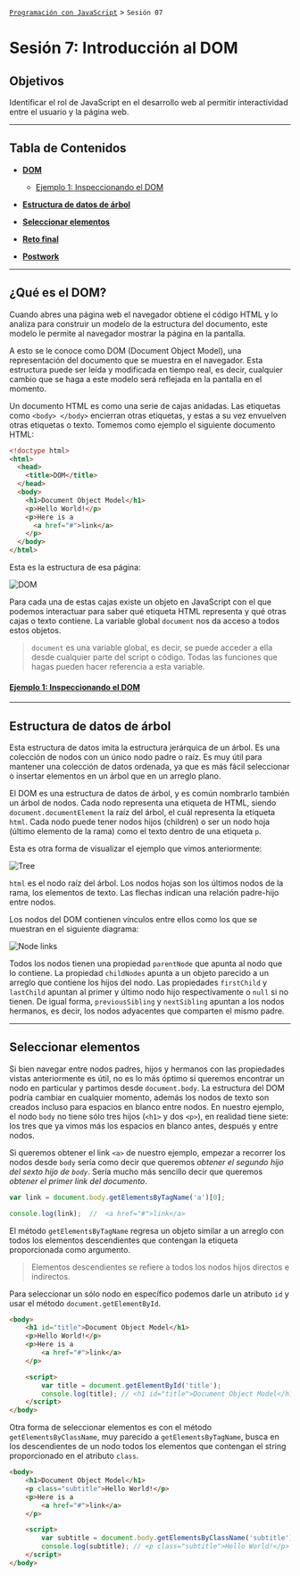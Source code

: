 
[`Programación con JavaScript`](../Readme.md) > `Sesión 07`

# Sesión 7: Introducción al DOM

## Objetivos

Identificar el rol de JavaScript en el desarrollo web al permitir interactividad entre el usuario y la página web.

---

## Tabla de Contenidos

- **[DOM](#dom)**

	- [Ejemplo 1: Inspeccionando el DOM](./Ejemplo-01)

- **[Estructura de datos de árbol](#estructura-de-datos-de-árbol)**

- **[Seleccionar elementos](#seleccionar-elementos)**

- **[Reto final](./Reto-final)**

- **[Postwork](./Postwork)**

---

## ¿Qué es el DOM?

Cuando abres una página web el navegador obtiene el código HTML y lo analiza para construir un modelo de la estructura del documento, este modelo le permite al navegador mostrar la página en la pantalla.

A esto se le conoce como DOM (Document Object Model), una representación del documento que se muestra en el navegador. Esta estructura puede ser leída y modificada en tiempo real, es decir, cualquier cambio que se haga a este modelo será reflejada en la pantalla en el momento.

Un documento HTML es como una serie de cajas anidadas. Las etiquetas como `<body> </body>` encierran otras etiquetas, y estas a su vez envuelven otras etiquetas o texto. Tomemos como ejemplo el siguiente documento HTML:

```html
<!doctype html>
<html>
  <head>
    <title>DOM</title>
  </head>
  <body>
    <h1>Document Object Model</h1>
    <p>Hello World!</p>
    <p>Here is a
      <a href="#">link</a>
    </p>
  </body>
</html>
```

Esta es la estructura de esa página:

![DOM](./assets/document.png)

Para cada una de estas cajas existe un objeto en JavaScript con el que podemos interactuar para saber qué etiqueta HTML representa y qué otras cajas o texto contiene. La variable global `document` nos da acceso a todos estos objetos.

> `document` es una variable global, es decir, se puede acceder a ella desde cualquier parte del script o código. Todas las funciones que hagas pueden hacer referencia a esta variable.

#### [Ejemplo 1: Inspeccionando el DOM](./Ejemplo-01)

---

## Estructura de datos de árbol

Esta estructura de datos imita la estructura jerárquica de un árbol. Es una colección de nodos con un único nodo padre o raíz. Es muy útil para mantener una colección de datos ordenada, ya que es más fácil seleccionar o insertar elementos en un árbol que en un arreglo plano.

El DOM es una estructura de datos de árbol, y es común nombrarlo también un árbol de nodos. Cada nodo representa una etiqueta de HTML, siendo `document.documentElement` la raíz del árbol, el cuál representa la etiqueta `html`. Cada nodo puede tener nodos hijos (children) o ser un nodo hoja (último elemento de la rama) como el texto dentro de una etiqueta `p`.

Esta es otra forma de visualizar el ejemplo que vimos anteriormente:

![Tree](./assets/tree.png)

`html` es el nodo raíz del árbol. Los nodos hojas son los últimos nodos de la rama, los elementos de texto. Las flechas indican una relación padre-hijo entre nodos.

Los nodos del DOM contienen vínculos entre ellos como los que se muestran en el siguiente diagrama:

![Node links](./assets/links.png)

Todos los nodos tienen una propiedad `parentNode` que apunta al nodo que lo contiene. La propiedad `childNodes` apunta a un objeto parecido a un arreglo que contiene los hijos del nodo. Las propiedades `firstChild` y `lastChild` apuntan al primer y último nodo hijo respectivamente o `null` si no tienen. De igual forma, `previousSibling` y `nextSibling` apuntan a los nodos hermanos, es decir, los nodos adyacentes que comparten el mismo padre.

---

## Seleccionar elementos

Si bien navegar entre nodos padres, hijos y hermanos con las propiedades vistas anteriormente es útil, no es lo más óptimo si queremos encontrar un nodo en particular y partimos desde `document.body`. La estructura del DOM podría cambiar en cualquier momento, además los nodos de texto son creados incluso para espacios en blanco entre nodos. En nuestro ejemplo, el nodo `body` no tiene sólo tres hijos (`<h1>` y dos `<p>`), en realidad tiene siete: los tres que ya vimos más los espacios en blanco antes, después y entre nodos.

Si queremos obtener el link `<a>` de nuestro ejemplo, empezar a recorrer los nodos desde `body` sería como decir que queremos _obtener el segundo hijo del sexto hijo de `body`_. Sería mucho más sencillo decir que queremos _obtener el primer link del documento_.

```javascript
var link = document.body.getElementsByTagName('a')[0];

console.log(link);  //  <a href="#">link</a>
```

El método `getElementsByTagName` regresa un objeto similar a un arreglo con todos los elementos descendientes que contengan la etiqueta proporcionada como argumento.

> Elementos descendientes se refiere a todos los nodos hijos directos e indirectos.

Para seleccionar un sólo nodo en específico podemos darle un atributo `id` y usar el método `document.getElementById`.

```html
<body>
	<h1 id="title">Document Object Model</h1>
	<p>Hello World!</p>
	<p>Here is a
		<a href="#">link</a>
	</p>

	<script>
		var title = document.getElementById('title');
		console.log(title); // <h1 id="title">Document Object Model</h1>
	</script>
</body>
```

Otra forma de seleccionar elementos es con el método `getElementsByClassName`, muy parecido a `getElementsByTagName`, busca en los descendientes de un nodo todos los elementos que contengan el string proporcionado en el atributo `class`.

```html
<body>
	<h1>Document Object Model</h1>
	<p class="subtitle">Hello World!</p>
	<p>Here is a
		<a href="#">link</a>
	</p>

	<script>
		var subtitle = document.body.getElementsByClassName('subtitle')[0];
		console.log(subtitle); // <p class="subtitle">Hello World!</p>
	</script>
</body>
```
